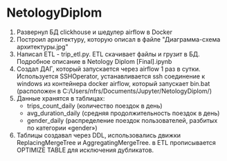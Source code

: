 # NetologyDiplom
 
1. Развернул БД clickhouse и шедулер airflow в Docker
2. Построил архитектуру, которую описал в файле "Диаграмма-схема архитектуры.jpg"
3. Написал ETL - trip_etl.py. ETL скачивает файлы и грузит в БД. Подробное описание в Netology Diplom [Final].ipynb
4. Создал ДАГ, который запускается через airflow 1 раз в сутки. Используется SSHOperator, устанавливается ssh соединение к windows из контейнера docker airflow, который запускает bin.bat (расположен в C:/Users/nfrs/Documents/Jupyter/NetologyDiplom/)
5. Данные хранятся в таблицах:
	- trips_count_daily (количество поездок в день)
	- avg_duration_daily (средняя продолжительность поездок в день)
	- gender_daily (распределение поездок пользователей, разбитых по категории «gender»)
6. Таблицы создавал через DDL, использовались движки ReplacingMergeTree и AggregatingMergeTree. в ETL прописывается OPTIMIZE TABLE для исключения дубликатов.
